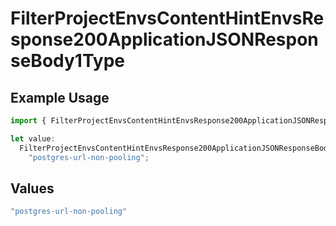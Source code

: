 # FilterProjectEnvsContentHintEnvsResponse200ApplicationJSONResponseBody1Type

## Example Usage

```typescript
import { FilterProjectEnvsContentHintEnvsResponse200ApplicationJSONResponseBody1Type } from "@simplesagar/vercel/models/filterprojectenvsop.js";

let value:
  FilterProjectEnvsContentHintEnvsResponse200ApplicationJSONResponseBody1Type =
    "postgres-url-non-pooling";
```

## Values

```typescript
"postgres-url-non-pooling"
```